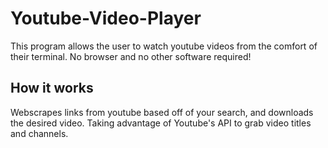 # Youtube-Video-Player
This program allows the user to watch youtube videos from the comfort of their terminal. No browser and no other software required!

## How it works

Webscrapes links from youtube based off of your search, and downloads the desired video. Taking advantage of Youtube's API to grab video titles and channels.
